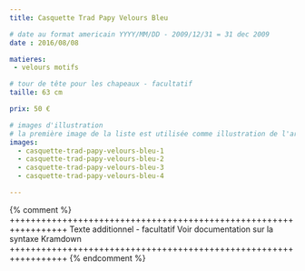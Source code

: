 ```yaml
---
title: Casquette Trad Papy Velours Bleu

# date au format americain YYYY/MM/DD - 2009/12/31 = 31 dec 2009
date : 2016/08/08

matieres:
 - velours motifs

# tour de tête pour les chapeaux - facultatif
taille: 63 cm

prix: 50 €

# images d'illustration
# la première image de la liste est utilisée comme illustration de l'article dans les pages de listing.
images:
  - casquette-trad-papy-velours-bleu-1
  - casquette-trad-papy-velours-bleu-2
  - casquette-trad-papy-velours-bleu-3
  - casquette-trad-papy-velours-bleu-4

---
```

{% comment %} +++++++++++++++++++++++++++++++++++++++++++++++++++++++++++++++++
              Texte additionnel - facultatif
              Voir documentation sur la syntaxe Kramdown
+++++++++++++++++++++++++++++++++++++++++++++++++++++++++++++++++ {% endcomment %}
